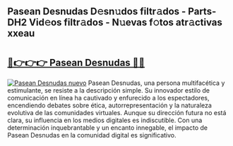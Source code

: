 ## Pasean Desnudas D𝚎sn𝚞dos filtr𝚊dos - Parts-DH2 Vid𝚎os filtr𝚊dos - N𝚞evas f𝚘tos atr𝚊ctivas xxeau

# <h2><a href="http://mb7alx.tromn.icu/?c=Pasean+Desnudas">🔗👉👉👉 Pasean Desnudas 🔗🔗</a></h2>

[![Pasean Desnudas nuevo](https://i.imgur.com/pEAQMta.gif)](http://mb7alx.tromn.icu/?c=Pasean+Desnudas)
Pasean Desnudas, una persona multifacética y estimulante, se resiste a la descripción simple. Su innovador estilo de comunicación en línea ha cautivado y enfurecido a los espectadores, encendiendo debates sobre ética, autorrepresentación y la naturaleza evolutiva de las comunidades virtuales. Aunque su dirección futura no está clara, su influencia en los medios digitales es indiscutible. Con una determinación inquebrantable y un encanto innegable, el impacto de Pasean Desnudas en la comunidad digital es significativo.
